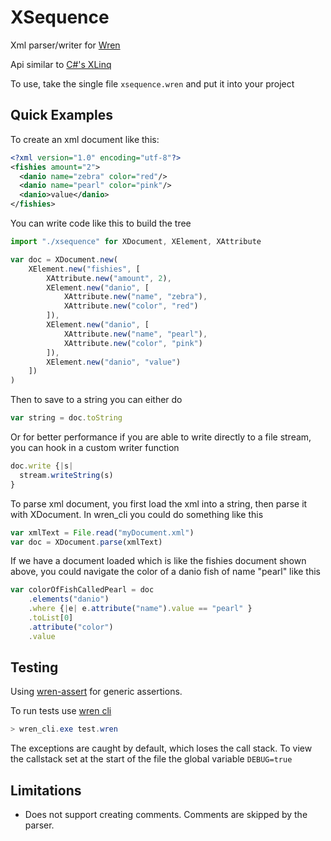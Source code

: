 # XSequence

Xml parser/writer for [Wren](https://wren.io/)

Api similar to [C#'s XLinq](https://docs.microsoft.com/en-us/dotnet/standard/linq/linq-xml-overview)

To use, take the single file `xsequence.wren` and put it into your project

## Quick Examples

To create an xml document like this:

```xml
<?xml version="1.0" encoding="utf-8"?>
<fishies amount="2">
  <danio name="zebra" color="red"/>
  <danio name="pearl" color="pink"/>
  <danio>value</danio>
</fishies>
```

You can write code like this to build the tree

```javascript
import "./xsequence" for XDocument, XElement, XAttribute

var doc = XDocument.new(
    XElement.new("fishies", [
        XAttribute.new("amount", 2),
        XElement.new("danio", [
            XAttribute.new("name", "zebra"),
            XAttribute.new("color", "red")
        ]),
        XElement.new("danio", [
            XAttribute.new("name", "pearl"),
            XAttribute.new("color", "pink")
        ]),
        XElement.new("danio", "value")
    ])
)
```

Then to save to a string you can either do 

```javascript
var string = doc.toString
```

Or for better performance if you are able to write directly to a file stream, you can hook in a custom writer function

```javascript
doc.write {|s|
  stream.writeString(s)
}
```

To parse xml document, you first load the xml into a string, then parse it with XDocument. In wren_cli you could do something like this

```javascript
var xmlText = File.read("myDocument.xml")
var doc = XDocument.parse(xmlText)
```

If we have a document loaded which is like the fishies document shown above, you could navigate the color of a danio fish of name "pearl" like this

```javascript
var colorOfFishCalledPearl = doc
    .elements("danio")
    .where {|e| e.attribute("name").value == "pearl" }
    .toList[0]
    .attribute("color")
    .value
```

## Testing

Using [wren-assert](https://github.com/RobLoach/wren-assert) for generic assertions.

To run tests use [wren cli](https://github.com/wren-lang/wren-cli)

```powershell
> wren_cli.exe test.wren
```

The exceptions are caught by default, which loses the call stack. To view the callstack set at the start of the file the global variable `DEBUG=true`

## Limitations

- Does not support creating comments. Comments are skipped by the parser.
